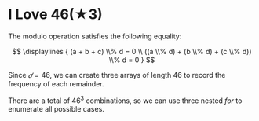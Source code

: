 # I Love 46(★3)

The modulo operation satisfies the following equality:

$$
\displaylines {
	(a + b + c) \\% d = 0 \\
	((a \\% d) + (b \\% d) + (c \\% d)) \\% d = 0
}
$$

Since $𝑑=46$, we can create three arrays of length 46 to record the frequency of each remainder.

There are a total of $46^3$ combinations, so we can use three nested $for$ to enumerate all possible cases.
